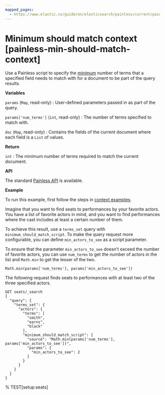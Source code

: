 ```yaml
---
mapped_pages:
  - https://www.elastic.co/guide/en/elasticsearch/painless/current/painless-min-should-match-context.html
---
```


# Minimum should match context [painless-min-should-match-context]

Use a Painless script to specify the [minimum](/reference/query-languages/query-dsl/query-dsl-terms-set-query.md) number of terms that a specified field needs to match with for a document to be part of the query results.

**Variables**

`params` (`Map`, read-only)
:   User-defined parameters passed in as part of the query.

`params['num_terms']` (`int`, read-only)
:   The number of terms specified to match with.

`doc` (`Map`, read-only)
:   Contains the fields of the current document where each field is a `List` of values.

**Return**

`int`
:   The minimum number of terms required to match the current document.

**API**

The standard [Painless API](https://www.elastic.co/guide/en/elasticsearch/painless/current/painless-api-reference-shared.html) is available.

**Example**

To run this example, first follow the steps in [context examples](/reference/scripting-languages/painless/painless-context-examples.md).

Imagine that you want to find seats to performances by your favorite actors. You have a list of favorite actors in mind, and you want to find performances where the cast includes at least a certain number of them.

To achieve this result, use a `terms_set` query with `minimum_should_match_script`. To make the query request more configurable, you can define `min_actors_to_see` as a script parameter.

To ensure that the parameter `min_actors_to_see` doesn’t exceed the number of favorite actors, you can use `num_terms` to get the number of actors in the list and `Math.min` to get the lesser of the two.

```painless
Math.min(params['num_terms'], params['min_actors_to_see'])
```

The following request finds seats to performances with at least two of the three specified actors.

```console
GET seats/_search
{
  "query": {
    "terms_set": {
      "actors": {
        "terms": [
          "smith",
          "earns",
          "black"
        ],
        "minimum_should_match_script": {
          "source": "Math.min(params['num_terms'], params['min_actors_to_see'])",
          "params": {
            "min_actors_to_see": 2
          }
        }
      }
    }
  }
}
```
% TEST[setup:seats]

